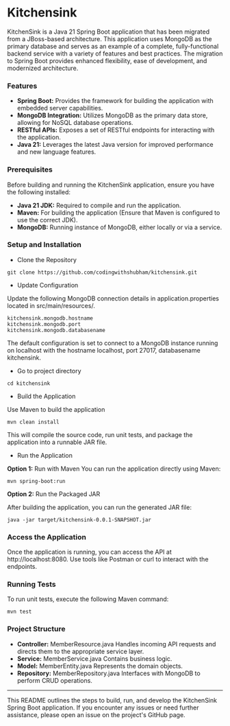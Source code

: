 # Kitchensink

KitchenSink is a Java 21 Spring Boot application that has been migrated from a JBoss-based architecture. This application uses MongoDB as the primary database and serves as an example of a complete, fully-functional backend service with a variety of features and best practices. The migration to Spring Boot provides enhanced flexibility, ease of development, and modernized architecture.

### Features
* **Spring Boot:** Provides the framework for building the application with embedded server capabilities.
* **MongoDB Integration:** Utilizes MongoDB as the primary data store, allowing for NoSQL database operations.
* **RESTful APIs:** Exposes a set of RESTful endpoints for interacting with the application.
* **Java 21:** Leverages the latest Java version for improved performance and new language features.

### Prerequisites
Before building and running the KitchenSink application, ensure you have the following installed:

* **Java 21 JDK:** Required to compile and run the application.
* **Maven:** For building the application (Ensure that Maven is configured to use the correct JDK).
* **MongoDB:** Running instance of MongoDB, either locally or via a service.

### Setup and Installation
* Clone the Repository
```
git clone https://github.com/codingwithshubham/kitchensink.git
```
* Update Configuration
  
Update the following MongoDB connection details in application.properties located in src/main/resources/.
```
kitchensink.mongodb.hostname
kitchensink.mongodb.port
kitchensink.mongodb.databasename
```
The default configuration is set to connect to a MongoDB instance running on localhost with the hostname localhost, port 27017, databasename kitchensink.

* Go to project directory
```
cd kitchensink
```

* Build the Application

Use Maven to build the application
```
mvn clean install
```

This will compile the source code, run unit tests, and package the application into a runnable JAR file.

* Run the Application

**Option 1:** Run with Maven
You can run the application directly using Maven:
```
mvn spring-boot:run
```

**Option 2:** Run the Packaged JAR

After building the application, you can run the generated JAR file:
```
java -jar target/kitchensink-0.0.1-SNAPSHOT.jar
```

### Access the Application

Once the application is running, you can access the API at http://localhost:8080. Use tools like Postman or curl to interact with the endpoints.

### Running Tests
  
To run unit tests, execute the following Maven command:
```
mvn test
```

### Project Structure
* **Controller:** MemberResource.java Handles incoming API requests and directs them to the appropriate service layer.
* **Service:** MemberService.java Contains business logic.
* **Model:** MemberEntity.java Represents the domain objects.
* **Repository:** MemberRepository.java Interfaces with MongoDB to perform CRUD operations.

----

This README outlines the steps to build, run, and develop the KitchenSink Spring Boot application. If you encounter any issues or need further assistance, please open an issue on the project's GitHub page.
